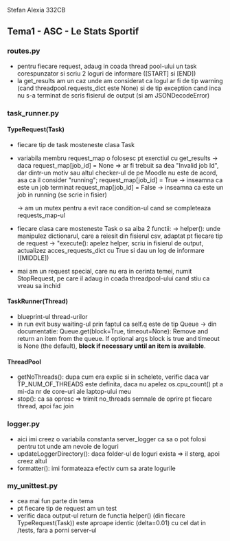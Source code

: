 Stefan Alexia
332CB

## Tema1 - ASC - Le Stats Sportif

### routes.py
- pentru fiecare request, adaug in coada thread pool-ului un task corespunzator si scriu 2 loguri de informare ([START] si [END])
- la get_results am un caz unde am considerat ca logul ar fi de tip warning (cand threadpool.requests_dict este None) si de tip exception cand
inca nu s-a terminat de scris fisierul de output (si am JSONDecodeError)


### task_runner.py

#### TypeRequest(Task)
- fiecare tip de task mosteneste clasa Task
- variabila membru request_map o folosesc pt exerctiul cu get_results
    -> daca request_map[job_id] = None => ar fi trebuit sa dea "Invalid job Id", dar dintr-un motiv sau altul
    checker-ul de pe Moodle nu este de acord, asa ca il consider "running";
    request_map[job_id] = True -> inseamna ca este un job terminat
    request_map[job_id] = False -> inseamna ca este un job in running (se scrie in fisier)

    -> am un mutex pentru a evit race condition-ul cand se completeaza requests_map-ul
- fiecare clasa care mosteneste Task o sa aiba 2 functii:
    -> helper(): unde manipulez dictionarul, care a reiesit din fisierul csv, adaptat pt fiecare tip de request
    -> "execute(): apelez helper, scriu in fisierul de output, actualizez acces_requests_dict cu True si dau un log de informare ([MIDDLE])
- mai am un request special, care nu era in cerinta temei, numit StopRequest, pe care il adaug in coada threadpool-ului cand stiu ca vreau sa inchid

#### TaskRunner(Thread)
- blueprint-ul thread-urilor
- in run evit busy waiting-ul prin faptul ca self.q este de tip Queue
    -> din documentatie: Queue.get(block=True, timeout=None): Remove and return an item from the queue. If optional args block is true and timeout is None (the default),
    **block if necessary until an item is available**.

#### ThreadPool
- getNoThreads(): dupa cum era explic si in schelete, verific daca var TP_NUM_OF_THREADS este definita, daca nu apelez os.cpu_count() pt a mi-da nr de core-uri ale laptop-ului meu
- stop(): ca sa opresc => trimit no_threads semnale de oprire pt fiecare thread, apoi fac join


### logger.py
- aici imi creez o variabila constanta server_logger ca sa o pot folosi pentru tot unde am nevoie de loguri
- updateLoggerDirectory(): daca folder-ul de loguri exista => il sterg, apoi creez altul
- formatter(): imi formateaza efectiv cum sa arate logurile

### my_unittest.py
- cea mai fun parte din tema
- pt fiecare tip de request am un test
- verific daca output-ul return de functia helper() (din fiecare TypeRequest(Task)) este aproape identic (delta=0.01) cu cel dat in /tests, fara a porni server-ul







